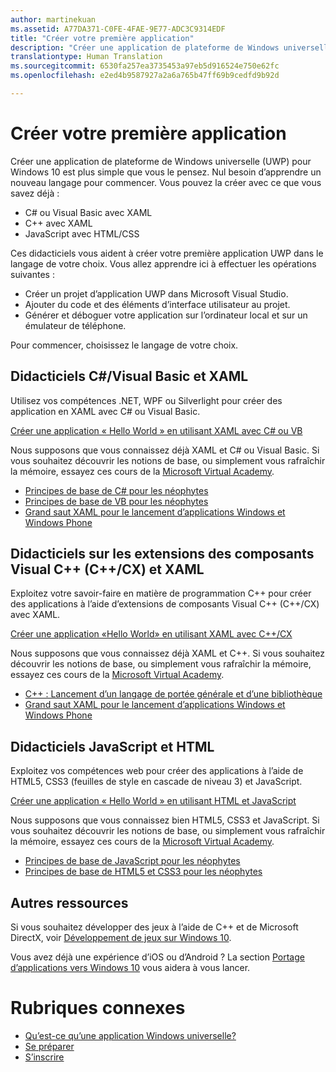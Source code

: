 ```yaml
---
author: martinekuan
ms.assetid: A77DA371-C0FE-4FAE-9E77-ADC3C9314EDF
title: "Créer votre première application"
description: "Créer une application de plateforme de Windows universelle (UWP) pour Windows 10 est plus simple que vous le pensez."
translationtype: Human Translation
ms.sourcegitcommit: 6530fa257ea3735453a97eb5d916524e750e62fc
ms.openlocfilehash: e2ed4b9587927a2a6a765b47ff69b9cedfd9b92d

---
```

# Créer votre première application

Créer une application de plateforme de Windows universelle (UWP) pour Windows 10 est plus simple que vous le pensez. Nul besoin d’apprendre un nouveau langage pour commencer. Vous pouvez la créer avec ce que vous savez déjà :

-   C# ou Visual Basic avec XAML
-   C++ avec XAML
-   JavaScript avec HTML/CSS

Ces didacticiels vous aident à créer votre première application UWP dans le langage de votre choix. Vous allez apprendre ici à effectuer les opérations suivantes :

-   Créer un projet d’application UWP dans Microsoft Visual Studio.
-   Ajouter du code et des éléments d’interface utilisateur au projet.
-   Générer et déboguer votre application sur l’ordinateur local et sur un émulateur de téléphone.

Pour commencer, choisissez le langage de votre choix.

## Didacticiels C#/Visual Basic et XAML

Utilisez vos compétences .NET, WPF ou Silverlight pour créer des application en XAML avec C# ou Visual Basic.

[Créer une application « Hello World » en utilisant XAML avec C# ou VB](create-a-hello-world-app-xaml-universal.md)

Nous supposons que vous connaissez déjà XAML et C# ou Visual Basic. Si vous souhaitez découvrir les notions de base, ou simplement vous rafraîchir la mémoire, essayez ces cours de la [Microsoft Virtual Academy](http://www.microsoftvirtualacademy.com/).

-   [Principes de base de C# pour les néophytes](http://www.microsoftvirtualacademy.com/training-courses/c-fundamentals-for-absolute-beginners)
-   [Principes de base de VB pour les néophytes](http://www.microsoftvirtualacademy.com/training-courses/vb-fundamentals-for-absolute-beginners)
-   [Grand saut XAML pour le lancement d’applications Windows et Windows Phone](http://www.microsoftvirtualacademy.com/training-courses/xaml-deep-dive-for-windows-windows-phone-apps-jump-start)

## Didacticiels sur les extensions des composants Visual C++ (C++/CX) et XAML

Exploitez votre savoir-faire en matière de programmation C++ pour créer des applications à l’aide d’extensions de composants Visual C++ (C++/CX) avec XAML.

[Créer une application «Hello World» en utilisant XAML avec C++/CX](create-a-basic-windows-10-app-in-cpp.md)

Nous supposons que vous connaissez déjà XAML et C++. Si vous souhaitez découvrir les notions de base, ou simplement vous rafraîchir la mémoire, essayez ces cours de la [Microsoft Virtual Academy](http://go.microsoft.com/fwlink/p/?LinkID=389916).

-   [C++ : Lancement d’un langage de portée générale et d’une bibliothèque](http://www.microsoftvirtualacademy.com/training-courses/c-a-general-purpose-language-and-library-jump-start)
-   [Grand saut XAML pour le lancement d’applications Windows et Windows Phone](http://www.microsoftvirtualacademy.com/training-courses/xaml-deep-dive-for-windows-windows-phone-apps-jump-start)

## Didacticiels JavaScript et HTML

Exploitez vos compétences web pour créer des applications à l’aide de HTML5, CSS3 (feuilles de style en cascade de niveau 3) et JavaScript.

[Créer une application « Hello World » en utilisant HTML et JavaScript](create-a-hello-world-app-js-universal.md)

Nous supposons que vous connaissez bien HTML5, CSS3 et JavaScript. Si vous souhaitez découvrir les notions de base, ou simplement vous rafraîchir la mémoire, essayez ces cours de la [Microsoft Virtual Academy](http://go.microsoft.com/fwlink/p/?LinkID=389916).

-   [Principes de base de JavaScript pour les néophytes](http://www.microsoftvirtualacademy.com/training-courses/javascript-fundamentals-for-absolute-beginners)
-   [Principes de base de HTML5 et CSS3 pour les néophytes](http://www.microsoftvirtualacademy.com/training-courses/html5-css3-fundamentals-development-for-absolute-beginners)

## Autres ressources

Si vous souhaitez développer des jeux à l’aide de C++ et de Microsoft DirectX, voir [Développement de jeux sur Windows 10](https://dev.windows.com/games).

Vous avez déjà une expérience d’iOS ou d’Android ? La section [Portage d’applications vers Windows 10](https://msdn.microsoft.com/library/windows/apps/Mt238321) vous aidera à vous lancer.

# Rubriques connexes

* [Qu’est-ce qu’une application Windows universelle?](whats-a-uwp.md)
* [Se préparer](get-set-up.md)
* [S’inscrire](sign-up.md)
 




<!--HONumber=Jun16_HO4-->


